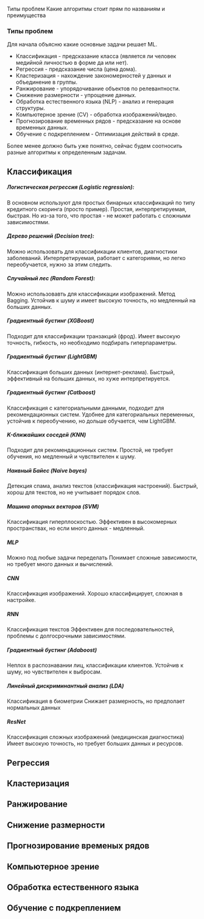 Типы проблем
	Какие алгоритмы стоит прям по названиям и преимущества

### Типы проблем

Для начала объясню какие основные задачи решает ML.
- Классификация - предсказание класса (является ли человек медийной личностью в форме да или нет).
- Регрессия - предсказание числа (цена дома).
- Кластеризация - нахождение закономерностей у данных и объединение в группы.
- Ранжирование - упорядочивание объектов по релевантности.
- Снижение размерности - упрощение данных.
- Обработка естественного языка (NLP) - анализ и генерация структуры.
- Компьютерное зрение (CV) - обработка изображений/видео.
- Прогнозирование временных рядов - предсказание на основе временных данных.
- Обучение с подкреплением - Оптимизация действий в среде.

Более менее должно быть уже понятно, сейчас будем соотносить разные алгоритмы к определенным задачам.

## Классификация

##### Логистическая регрессия (Logistic regression):
В основном используют для простых бинарных классификаций по типу кредитного скоринга (просто пример).
Простая, интерпретируемая, быстрая. Но из-за того, что простая - не может работать с сложными зависимостями.

##### Дерево решений (Decision tree):
Можно использовать для классификации клиентов, диагностики заболеваний.
Интерпретируемая, работает с категориями, но легко переобучается, нужно за этим следить.

##### Случайный лес (Random Forest):
Можно использовавть для классификации изображений.
Метод Bagging. Устойчив к шуму и имеет высокую точность, но медленный на больших данных.

##### Градиентный бустинг (XGBoost)
Подходит для классификации транзакций (фрод).
Имеет высокую точность, гибкость, но необходимо подбирать гиперпараметры.

##### Градиентный бустинг (LightGBM)
Классификация больших данных (интернет-реклама).
Быстрый, эффективный на больших данных, но хуже интерпретируется.

##### Градиентный бустинг (Catboost)
Классификация с категориальными данными, подходит для рекомендационных систем.
Удобнее для категориальных переменных, устойчив к переобучению, но дольше обучается, чем LightGBM.

##### K-ближайших соседей (KNN)
Подходит для рекомендационных систем.
Простой, не требует обучения, но медленный и чувствителен к шуму.

##### Наивный Байес (Naive bayes)
Детекция спама, анализ текстов (классификация настроений).
Быстрый, хорош для текстов, но не учитывает порядок слов.

##### Машина опорных векторов (SVM)
Классификация гиперплоскостью.
Эффективен в высокомерных пространствах, но если много данных - медленный.

##### MLP
Можно под любые задачи переделать
Понимает сложные зависимости, но требует много данных и вычислений.

##### CNN
Классификация изображений.
Хорошо классифицирует, сложная в настройке.

##### RNN
Классификация текстов
Эффективен для последовательностей, проблемы с долгосрочными зависимостями.

##### Градиентный бустинг (Adaboost)
Неплох в распознавании лиц, классификации клиентов.
Устойчив к шуму, но чувствителен к выбросам.

##### Линейный дискриминантный анализ (LDA)
Классификация в биометрии
Снижает размерность, но предполает нормальных данных

##### ResNet
Классификация сложных изображений (медицинская диагностика)
Имеет высокую точность, но требует больших данных и ресурсов.

## Регрессия


## Кластеризация

## Ранжирование

## Снижение размерности

## Прогнозирование временых рядов

## Компьютерное зрение

## Обработка естественного языка

## Обучение с подкреплением






























